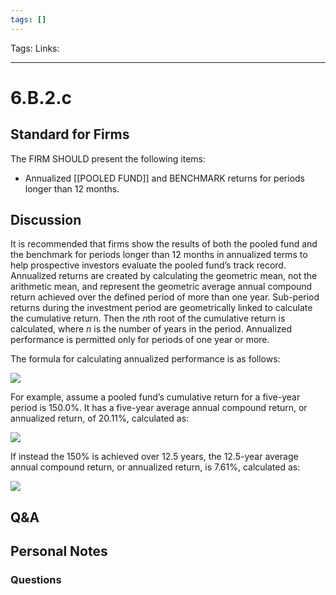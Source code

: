 ```yaml
---
tags: []
---
```

Tags:
Links: 
___
# 6.B.2.c
## Standard for Firms
The FIRM SHOULD present the following items:
- Annualized [[POOLED FUND]] and BENCHMARK returns for periods longer than 12 months.
## Discussion
It is recommended that firms show the results of both the pooled fund and the benchmark for periods longer than 12 months in annualized terms to help prospective investors evaluate the pooled fund’s track record. Annualized returns are created by calculating the geometric mean, not the arithmetic mean, and represent the geometric average annual compound return achieved over the defined period of more than one year. Sub-period returns during the investment period are geometrically linked to calculate the cumulative return. Then the *n*th root of the cumulative return is calculated, where _n_ is the number of years in the period. Annualized performance is permitted only for periods of one year or more.

The formula for calculating annualized performance is as follows:

![](https://www.gipsstandards.org/wp-content/themes/gips/pdf_img/for_firms/6.B.2.1.png)

For example, assume a pooled fund’s cumulative return for a five-year period is 150.0%. It has a five-year average annual compound return, or annualized return, of 20.11%, calculated as:

![](https://www.gipsstandards.org/wp-content/themes/gips/pdf_img/for_firms/6.B.2.2.png)

If instead the 150% is achieved over 12.5 years, the 12.5-year average annual compound return, or annualized return, is 7.61%, calculated as:

![](https://www.gipsstandards.org/wp-content/themes/gips/pdf_img/for_firms/6.B.2.3.png)
## Q&A

## Personal Notes

### Questions